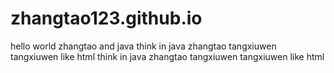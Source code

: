 # zhangtao123.github.io
hello world
zhangtao and java
think in java
zhangtao
tangxiuwen
tangxiuwen like html
think in java
zhangtao
tangxiuwen
tangxiuwen like html